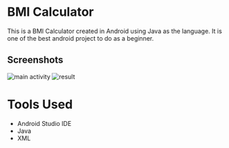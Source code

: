 
# BMI Calculator

This is a BMI Calculator created in Android using Java as the language. It is one of the best android project to do as a beginner.



## Screenshots

![main activity](https://github.com/user-attachments/assets/75bd1aeb-0b1b-4c25-b9d6-c28ad18e3c59)
![result](https://github.com/user-attachments/assets/0ac00f15-f3c0-4a47-be1d-34902045678e)


# Tools Used
 - Android Studio IDE
 - Java 
 - XML
